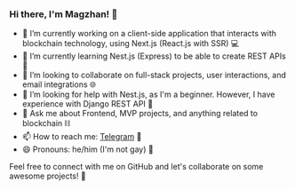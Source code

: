 ### Hi there, I'm Magzhan! 👋

- 🔭 I’m currently working on a client-side application that interacts with blockchain technology, using Next.js (React.js with SSR) 💻
- 🌱 I’m currently learning Nest.js (Express) to be able to create REST APIs 🚀
- 👯 I’m looking to collaborate on full-stack projects, user interactions, and email integrations 🌐
- 🤔 I’m looking for help with Nest.js, as I'm a beginner. However, I have experience with Django REST API 🐍
- 💬 Ask me about Frontend, MVP projects, and anything related to blockchain ⛓️
- 📫 How to reach me: [Telegram](https://t.me/emporteme) 📩
- 😄 Pronouns: he/him (I'm not gay) 🧑

Feel free to connect with me on GitHub and let's collaborate on some awesome projects! 🤝

